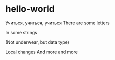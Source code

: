 # hello-world
Учиться, учиться, учиться
There are some letters

In some strings

(Not underwear, but data type)

Local changes
And more and more
